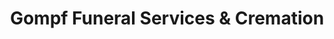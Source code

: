 ---
title: "Gompf Funeral Services & Cremation"
url: /cardington/gompf-funeral-services-und-cremation/
shop: Bestattungen
---